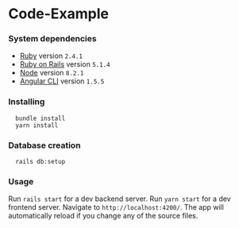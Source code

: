 # Code-Example

### System dependencies
- [Ruby](https://www.ruby-lang.org) version `2.4.1`
- [Ruby on Rails](http://rubyonrails.org/) version `5.1.4`
- [Node](https://nodejs.org) version `8.2.1`
- [Angular CLI](https://github.com/angular/angular-cli) version `1.5.5`

### Installing
```
  bundle install
  yarn install
```

### Database creation
```
  rails db:setup
```

### Usage

Run `rails start` for a dev backend server.
Run `yarn start` for a dev frontend server. Navigate to `http://localhost:4200/`. The app will automatically reload if you change any of the source files.
